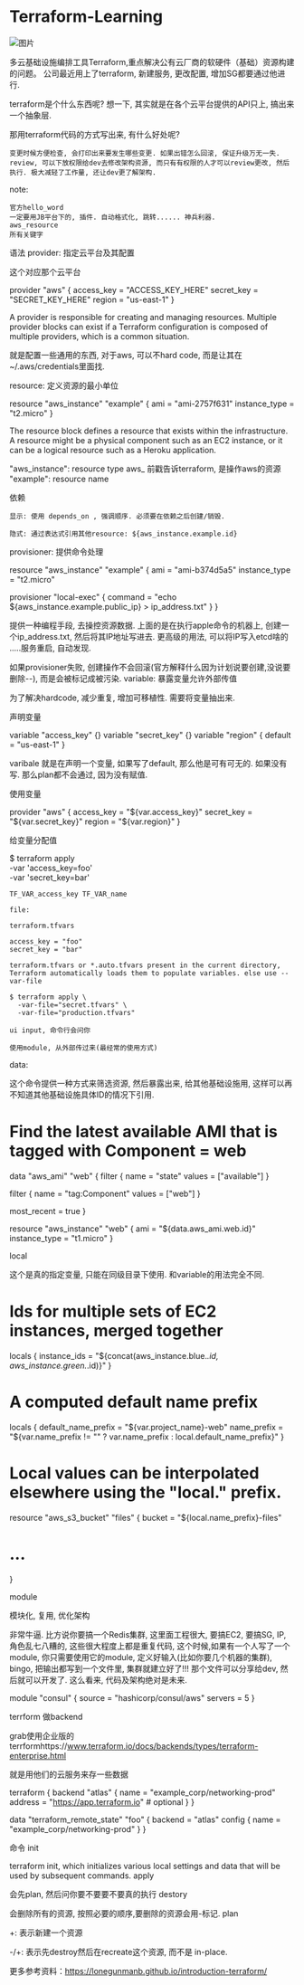 # Terraform-Learning
![图片](https://user-images.githubusercontent.com/2436384/157817973-a37ecd2d-9f00-4b25-8c39-bf8394d0cd27.png)

多云基础设施编排工具Terraform,重点解决公有云厂商的软硬件（基础）资源构建的问题。
公司最近用上了terraform, 新建服务, 更改配置, 增加SG都要通过他进行.

terraform是个什么东西呢? 想一下, 其实就是在各个云平台提供的API只上, 搞出来一个抽象层.

那用terraform代码的方式写出来, 有什么好处呢?

    变更时候方便检查, 会打印出来要发生哪些变更. 如果出错怎么回滚, 保证升级万无一失.
    review, 可以下放权限给dev去修改架构资源, 而只有有权限的人才可以review更改, 然后执行. 极大减轻了工作量, 还让dev更了解架构.

note:

    官方hello_word
    一定要用JB平台下的, 插件. 自动格式化, 跳转...... 神兵利器.
    aws_resource
    所有关键字

语法
provider: 指定云平台及其配置

这个对应那个云平台

provider "aws" {
  access_key = "ACCESS_KEY_HERE"
  secret_key = "SECRET_KEY_HERE"
  region     = "us-east-1"
}

A provider is responsible for creating and managing resources. Multiple provider blocks can exist if a Terraform configuration is composed of multiple providers, which is a common situation.

就是配置一些通用的东西, 对于aws, 可以不hard code, 而是让其在~/.aws/credentials里面找.

resource: 定义资源的最小单位

resource "aws_instance" "example" {
  ami           = "ami-2757f631"
  instance_type = "t2.micro"
}

The resource block defines a resource that exists within the infrastructure. A resource might be a physical component such as an EC2 instance, or it can be a logical resource such as a Heroku application.

"aws_instance": resource type
	aws_ 前戳告诉terraform, 是操作aws的资源
"example": resource name


依赖

    显示: 使用 depends_on , 强调顺序. 必须要在依赖之后创建/销毁.

    隐式: 通过表达式引用其他resource: ${aws_instance.example.id}

provisioner: 提供命令处理

resource "aws_instance" "example" {
  ami           = "ami-b374d5a5"
  instance_type = "t2.micro"

  provisioner "local-exec" {
    command = "echo ${aws_instance.example.public_ip} > ip_address.txt"
  }
}

提供一种编程手段, 去操控资源数据. 上面的是在执行apple命令的机器上, 创建一个ip_address.txt, 然后将其IP地址写进去. 更高级的用法, 可以将IP写入etcd啥的 .....服务重启, 自动发现.

如果provisioner失败, 创建操作不会回滚(官方解释什么因为计划说要创建,没说要删除--), 而是会被标记成被污染.
variable: 暴露变量允许外部传值

为了解决hardcode, 减少重复, 增加可移植性. 需要将变量抽出来.

声明变量

variable "access_key" {}
variable "secret_key" {}
variable "region" {
  default = "us-east-1"
}

varibale 就是在声明一个变量, 如果写了default, 那么他是可有可无的. 如果没有写. 那么plan都不会通过, 因为没有赋值.

使用变量

provider "aws" {
  access_key = "${var.access_key}"
  secret_key = "${var.secret_key}"
  region     = "${var.region}"
}

给变量分配值

$ terraform apply \
  -var 'access_key=foo' \
  -var 'secret_key=bar'

    TF_VAR_access_key TF_VAR_name

    file:

    terraform.tfvars

    access_key = "foo"
    secret_key = "bar"
      
    terraform.tfvars or *.auto.tfvars present in the current directory, Terraform automatically loads them to populate variables. else use --var-file

    $ terraform apply \
      -var-file="secret.tfvars" \
      -var-file="production.tfvars"

    ui input, 命令行会问你

    使用module, 从外部传过来(最经常的使用方式)

data:

这个命令提供一种方式来筛选资源, 然后暴露出来, 给其他基础设施用, 这样可以再不知道其他基础设施具体ID的情况下引用.

# Find the latest available AMI that is tagged with Component = web
data "aws_ami" "web" {
  filter {
    name   = "state"
    values = ["available"]
  }

  filter {
    name   = "tag:Component"
    values = ["web"]
  }

  most_recent = true
}

resource "aws_instance" "web" {
  ami           = "${data.aws_ami.web.id}"
  instance_type = "t1.micro"
}

local

这个是真的指定变量, 只能在同级目录下使用. 和variable的用法完全不同.

# Ids for multiple sets of EC2 instances, merged together
locals {
  instance_ids = "${concat(aws_instance.blue.*.id, aws_instance.green.*.id)}"
}

# A computed default name prefix
locals {
  default_name_prefix = "${var.project_name}-web"
  name_prefix         = "${var.name_prefix != "" ? var.name_prefix : local.default_name_prefix}"
}

# Local values can be interpolated elsewhere using the "local." prefix.
resource "aws_s3_bucket" "files" {
  bucket = "${local.name_prefix}-files"
  # ...
}

module

模块化, 复用, 优化架构

非常牛逼. 比方说你要搞一个Redis集群, 这里面工程很大, 要搞EC2, 要搞SG, IP, 角色乱七八糟的, 这些很大程度上都是重复代码, 这个时候,如果有一个人写了一个module, 你只需要使用它的module, 定义好输入(比如你要几个机器的集群), bingo, 把输出都写到一个文件里, 集群就建立好了!!! 那个文件可以分享给dev, 然后就可以开发了. 这么看来, 代码及架构绝对是未来.

module "consul" {
  source  = "hashicorp/consul/aws"
  servers = 5
}

terrform 做backend

grab使用企业版的terrformhttps://www.terraform.io/docs/backends/types/terraform-enterprise.html

就是用他们的云服务来存一些数据

terraform {
  backend "atlas" {
    name = "example_corp/networking-prod"
    address = "https://app.terraform.io" # optional
  }
}

data "terraform_remote_state" "foo" {
  backend = "atlas"
  config {
    name = "example_corp/networking-prod"
  }
}

命令
init

terraform init, which initializes various local settings and data that will be used by subsequent commands.
apply

会先plan, 然后问你要不要要不要真的执行
destory

会删除所有的资源, 按照必要的顺序,要删除的资源会用-标记.
plan

+: 表示新建一个资源

-/+: 表示先destroy然后在recreate这个资源, 而不是 in-place.

更多参考资料：https://lonegunmanb.github.io/introduction-terraform/

